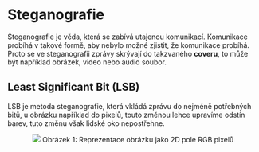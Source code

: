 # Steganografie
Steganografie je věda, která se zabívá utajenou komunikací. Komunikace probíhá v takové formě, aby nebylo možné zjistit, že komunikace probíhá. Proto se ve steganografii zprávy skrývají do takzvaného **coveru**, to může být například obrázek, video nebo audio soubor.

## Least Significant Bit (LSB)
LSB je metoda steganografie, která vkládá zprávu do nejméně potřebných bitů, u obrázku například do pixelů, touto změnou lehce upravíme odstín barev, tuto změnu však lidské oko nepostřehne.

<div style="text-align: center">
  <img src="https://miro.medium.com/v2/resize:fit:720/format:webp/1*Gu_RomzVTPMEJ1hfKanRBA.png" style="margin: auto">
  Obrázek 1: Reprezentace obrázku jako 2D pole RGB pixelů
</div>
